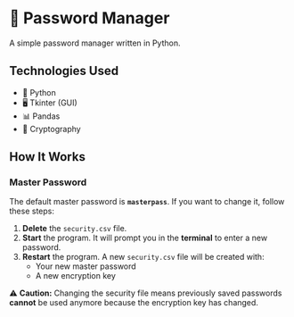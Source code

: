 # 🔑 Password Manager  

A simple password manager written in Python.  

## Technologies Used  
- 🐍 Python  
- 🖥️ Tkinter (GUI)  
- 📊 Pandas  
- 🔐 Cryptography  

## How It Works  
### Master Password  
The default master password is **`masterpass`**. If you want to change it, follow these steps:  

1. **Delete** the `security.csv` file.  
2. **Start** the program. It will prompt you in the **terminal** to enter a new password.  
3. **Restart** the program. A new `security.csv` file will be created with:  
   - Your new master password  
   - A new encryption key  

⚠ **Caution:** Changing the security file means previously saved passwords **cannot** be used anymore because the encryption key has changed.
